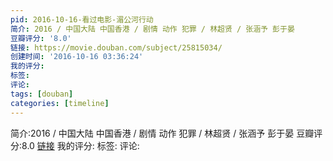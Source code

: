 ```yaml
---
pid: 2016-10-16-看过电影-湄公河行动
简介: 2016 / 中国大陆 中国香港 / 剧情 动作 犯罪 / 林超贤 / 张涵予 彭于晏
豆瓣评分: '8.0'
链接: https://movie.douban.com/subject/25815034/
创建时间: '2016-10-16 03:36:24'
我的评分:
标签:
评论:
tags: [douban]
categories: [timeline]
---
```

简介:2016 / 中国大陆 中国香港 / 剧情 动作 犯罪 / 林超贤 / 张涵予 彭于晏
豆瓣评分:8.0
[链接](https://movie.douban.com/subject/25815034/)
我的评分:
标签:
评论:
